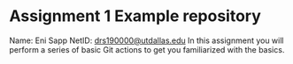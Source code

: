 # Assignment 1 Example repository
Name: Eni Sapp
NetID: drs190000@utdallas.edu
In this assignment you will perform a series of basic Git actions to get you familiarized with the basics.
